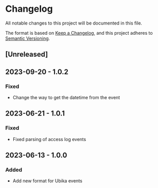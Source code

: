 # Changelog

All notable changes to this project will be documented in this file.

The format is based on [Keep a Changelog](https://keepachangelog.com/en/1.0.0/),
and this project adheres to [Semantic Versioning](https://semver.org/spec/v2.0.0.html).

## [Unreleased]

## 2023-09-20 - 1.0.2

### Fixed

- Change the way to get the datetime from the event

## 2023-06-21 - 1.0.1

### Fixed

- Fixed parsing of access log events

## 2023-06-13 - 1.0.0

### Added

- Add new format for Ubika events
